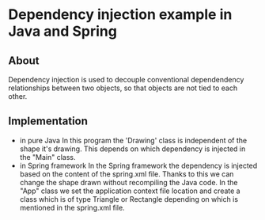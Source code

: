 # Dependency injection example in Java and Spring

## About
Dependency injection is used to decouple conventional dependendency relationships between two objects,
so that objects are not tied to each other.

## Implementation
* in pure Java
    In this program the 'Drawing' class is independent of the shape it's drawing. 
    This depends on which dependency is injected in the "Main" class.
* in Spring framework 
    In the Spring framework the dependency is injected based on the content of the spring.xml file. Thanks to this we can change the shape drawn without recompiling the Java code. In the "App" class we set the application context file location and create a class which is of type Triangle or Rectangle depending on which is mentioned in the spring.xml file.
